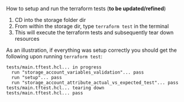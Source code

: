 How to setup and run the terraform tests (**to be updated/refined**)

1. CD into the storage folder dir
2. From within the storage dir, type `terraform test` in the terminal
3. This will execute the terraform tests and subsequently tear down resources

As an illustration, if everything was setup correctly you should get the following upon running `terraform test`:

```
tests/main.tftest.hcl... in progress
  run "storage_account_variables_validation"... pass
  run "setup"... pass
  run "storage_account_attribute_actual_vs_expected_test"... pass
tests/main.tftest.hcl... tearing down
tests/main.tftest.hcl... pass
```
